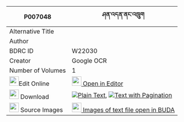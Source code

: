 |P007048|ཤན་འདན་ནང་འཁྲུག 
| --- | --- 
|Alternative Title |
|Author | 
|BDRC ID | W22030
|Creator | Google OCR
|Number of Volumes| 1
|<img width="25" src="https://img.icons8.com/color/25/000000/edit-property.png">Edit Online| [<img width="25" src="https://avatars.githubusercontent.com/u/45091458?s=200&v=4"> Open in Editor](http://editor.openpecha.org/P007048)
|<img width="25" src="https://img.icons8.com/fluent/48/000000/download-2.png"/>  Download | [![](https://img.icons8.com/color/20/000000/txt.png)Plain Text](https://github.com/Openpecha/P007048/releases/download/v2/shen_den_nangtruk_plain_P007048.zip), [![](https://img.icons8.com/color/20/000000/txt.png)Text with Pagination](https://github.com/Openpecha/P007048/releases/download/v2/shen_den_nangtruk_pages_P007048.zip)
|<img width="25" src="https://img.icons8.com/plasticine/100/000000/pictures-folder.png"/>  Source Images | [<img width="25" src="https://library.bdrc.io/icons/BUDA-small.svg"> Images of text file open in BUDA](https://library.bdrc.io/show/bdr:W22030)